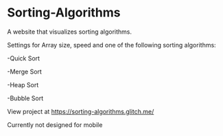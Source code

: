 # Sorting-Algorithms

A website that visualizes sorting algorithms. 

Settings for Array size, speed and one of the following sorting algorithms:

-Quick Sort

-Merge Sort

-Heap Sort

-Bubble Sort


View project at https://sorting-algorithms.glitch.me/

Currently not designed for mobile
